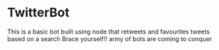 # TwitterBot
This is a basic bot built using node that retweets and favourites tweets based on a search
Brace yourself!! army of bots are coming to conquer
